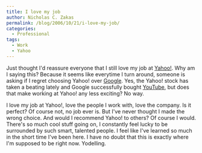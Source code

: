```yaml
---
title: I love my job
author: Nicholas C. Zakas
permalink: /blog/2006/10/21/i-love-my-job/
categories:
  - Professional
tags:
  - Work
  - Yahoo
---
```

Just thought I'd reassure everyone that I still love my job at <a title="Yahoo!" rel="external" href="http://www.yahoo.com">Yahoo!</a>. Why am I saying this? Because it seems like everytime I turn around, someone is asking if I regret choosing Yahoo! over <a title="Google" rel="external" href="http://www.google.com">Google</a>. Yes, the Yahoo! stock has taken a beating lately and Google successfully bought <a title="YouTube" rel="external" href="http://www.youtube.com">YouTube</a>, but does that make working at Yahoo! any less exciting? No way.

I love my job at Yahoo!, love the people I work with, love the company. Is it perfect? Of course not, no job ever is. But I've never thought I made the wrong choice. And would I recommend Yahoo! to others? Of course I would. There's so much cool stuff going on, I constantly feel lucky to be surrounded by such smart, talented people. I feel like I've learned so much in the short time I've been here. I have no doubt that this is exactly where I'm supposed to be right now. Yodelling.
